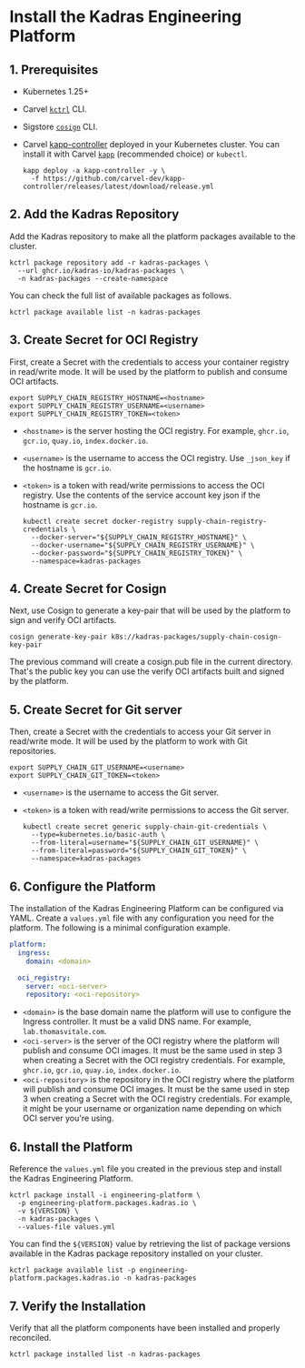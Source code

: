 # Install the Kadras Engineering Platform

## 1. Prerequisites

* Kubernetes 1.25+
* Carvel [`kctrl`](https://carvel.dev/kapp-controller/docs/latest/install/#installing-kapp-controller-cli-kctrl) CLI.
* Sigstore [`cosign`](https://docs.sigstore.dev/cosign/installation/) CLI.
* Carvel [kapp-controller](https://carvel.dev/kapp-controller) deployed in your Kubernetes cluster. You can install it with Carvel [`kapp`](https://carvel.dev/kapp/docs/latest/install) (recommended choice) or `kubectl`.

  ```shell
  kapp deploy -a kapp-controller -y \
    -f https://github.com/carvel-dev/kapp-controller/releases/latest/download/release.yml
  ```

## 2. Add the Kadras Repository

Add the Kadras repository to make all the platform packages available to the cluster.

  ```shell
  kctrl package repository add -r kadras-packages \
    --url ghcr.io/kadras-io/kadras-packages \
    -n kadras-packages --create-namespace
  ```

You can check the full list of available packages as follows.

  ```shell
  kctrl package available list -n kadras-packages 
  ```

## 3. Create Secret for OCI Registry

First, create a Secret with the credentials to access your container registry in read/write mode. It will be used by the platform to publish and consume OCI artifacts.

  ```shell
  export SUPPLY_CHAIN_REGISTRY_HOSTNAME=<hostname>
  export SUPPLY_CHAIN_REGISTRY_USERNAME=<username>
  export SUPPLY_CHAIN_REGISTRY_TOKEN=<token>
  ```

* `<hostname>` is the server hosting the OCI registry. For example, `ghcr.io`, `gcr.io`, `quay.io`, `index.docker.io`.
* `<username>` is the username to access the OCI registry. Use `_json_key` if the hostname is `gcr.io`.
* `<token>` is a token with read/write permissions to access the OCI registry. Use the contents of the service account key json if the hostname is `gcr.io`.

  ```shell
  kubectl create secret docker-registry supply-chain-registry-credentials \
    --docker-server="${SUPPLY_CHAIN_REGISTRY_HOSTNAME}" \
    --docker-username="${SUPPLY_CHAIN_REGISTRY_USERNAME}" \
    --docker-password="${SUPPLY_CHAIN_REGISTRY_TOKEN}" \
    --namespace=kadras-packages
  ```

## 4. Create Secret for Cosign

Next, use Cosign to generate a key-pair that will be used by the platform to sign and verify OCI artifacts.

  ```shell
  cosign generate-key-pair k8s://kadras-packages/supply-chain-cosign-key-pair
  ```

The previous command will create a cosign.pub file in the current directory. That's the public key you can use the verify OCI artifacts built and signed by the platform.

## 5. Create Secret for Git server

Then, create a Secret with the credentials to access your Git server in read/write mode. It will be used by the platform to work with Git repositories.

  ```shell
  export SUPPLY_CHAIN_GIT_USERNAME=<username>
  export SUPPLY_CHAIN_GIT_TOKEN=<token>
  ```

* `<username>` is the username to access the Git server.
* `<token>` is a token with read/write permissions to access the Git server.

  ```shell
  kubectl create secret generic supply-chain-git-credentials \
    --type=kubernetes.io/basic-auth \
    --from-literal=username="${SUPPLY_CHAIN_GIT_USERNAME}" \
    --from-literal=password="${SUPPLY_CHAIN_GIT_TOKEN}" \
    --namespace=kadras-packages
  ```

## 6. Configure the Platform

The installation of the Kadras Engineering Platform can be configured via YAML. Create a `values.yml` file with any configuration you need for the platform. The following is a minimal configuration example.

```yaml
platform:
  ingress:
    domain: <domain>

  oci_registry:
    server: <oci-server>
    repository: <oci-repository>
```

* `<domain>` is the base domain name the platform will use to configure the Ingress controller. It must be a valid DNS name. For example, `lab.thomasvitale.com`.
* `<oci-server>` is the server of the OCI registry where the platform will publish and consume OCI images. It must be the same used in step 3 when creating a Secret with the OCI registry credentials. For example, `ghcr.io`, `gcr.io`, `quay.io`, `index.docker.io`.
* `<oci-repository>` is the repository in the OCI registry where the platform will publish and consume OCI images. It must be the same used in step 3 when creating a Secret with the OCI registry credentials. For example, it might be your username or organization name depending on which OCI server you're using.

## 6. Install the Platform

Reference the `values.yml` file you created in the previous step and install the Kadras Engineering Platform.

  ```shell
  kctrl package install -i engineering-platform \
    -p engineering-platform.packages.kadras.io \
    -v ${VERSION} \
    -n kadras-packages \
    --values-file values.yml
  ```

You can find the `${VERSION}` value by retrieving the list of package versions available in the Kadras package repository installed on your cluster.

  ```shell
  kctrl package available list -p engineering-platform.packages.kadras.io -n kadras-packages
  ```

## 7. Verify the Installation

Verify that all the platform components have been installed and properly reconciled.

  ```shell
  kctrl package installed list -n kadras-packages 
  ```
